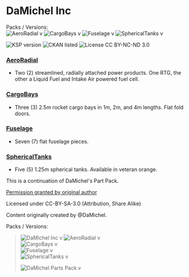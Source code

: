 <!-- Readme.md v1.2.0.0
DaMichel's Parts (DMP)
created: 17 Jul 18
updated: 17 Feb 2020 -->

# DaMichel Inc
Packs / Versions:  
![AeroRadial v](https://img.shields.io/endpoint?url=https://raw.githubusercontent.com/zer0Kerbal/AeroRadial/master/json/mod.json) ![CargoBays v](https://img.shields.io/endpoint?url=https://raw.githubusercontent.com/zer0Kerbal/CargoBays/master/json/mod.json) ![Fuselage v](https://img.shields.io/endpoint?url=https://raw.githubusercontent.com/zer0Kerbal/Fuselage/master/json/mod.json) ![SphericalTanks v](https://img.shields.io/endpoint?url=https://raw.githubusercontent.com/zer0Kerbal/SphericalTanks/master/json/mod.json)

 ![KSP version](https://img.shields.io/endpoint?url=https%3A%2F%2Fraw.githubusercontent.com%2Fzer0Kerbal%2FDaMichel%2Fmaster%2Fjson%2Fksp.json) ![CKAN listed](https://img.shields.io/badge/CKAN-DaMichel-brightgreen.svg) ![License CC BY-NC-ND 3.0](https://img.shields.io/endpoint?url=https%3A%2F%2Fraw.githubusercontent.com%2Fzer0Kerbal%2FDaMichel%2Fmaster%2Fjson%2Flicense.json)
 
  ### [AeroRadial](https://github.com/zer0Kerbal/AeroRadial)
 * Two (2) streamlined, radially attached power products. One RTG, the other a Liquid Fuel and Intake Air powered fuel cell.
 
 ### [CargoBays](https://github.com/zer0Kerbal/CargoBays)
 
 * Three (3) 2.5m rocket cargo bays in 1m, 2m, and 4m lengths. Flat fold doors.
  
 ### [Fuselage](https://github.com/zer0Kerbal/Fuselage)
 
 * Seven (7) flat fuselage pieces.
 
 ### [SphericalTanks](https://github.com/zer0Kerbal/SphericalTanks)
 
 * Five (5) 1.25m spherical tanks. Available in veteran orange.
 
This is a continuation of DaMichel's Part Pack.

[Permission granted by original author](http://forum.kerbalspaceprogram.com/index.php?/topic/55842-partswip-damichels-partsfuselage-r2-2222015/&do=findComment&comment=2568712)

Licensed under CC-BY-SA-3.0 (Attribution, Share Alike)

Content originally created by @DaMichel.


Packs / Versions:  
> ![DaMichel Inc v](https://img.shields.io/endpoint?url=https://raw.githubusercontent.com/zer0Kerbal/DaMichel/master/json/mod.json) 
> ![AeroRadial v](https://img.shields.io/endpoint?url=https://raw.githubusercontent.com/zer0Kerbal/AeroRadial/master/json/mod.json)  
> ![CargoBays v](https://img.shields.io/endpoint?url=https://raw.githubusercontent.com/zer0Kerbal/CargoBays/master/json/mod.json)  
> ![Fuselage v](https://img.shields.io/endpoint?url=https://raw.githubusercontent.com/zer0Kerbal/Fuselage/master/json/mod.json)  
> ![SphericalTanks v](https://img.shields.io/endpoint?url=https://raw.githubusercontent.com/zer0Kerbal/SphericalTanks/master/json/mod.json)  
>  
> ![DaMichel Parts Pack v](https://img.shields.io/endpoint?url=https://raw.githubusercontent.com/zer0Kerbal/DaMichelPartsPack/master/json/mod.json) 

<!-- CC BY-NC-ND 3.0 Unported by zer0Kerbal-->
 
